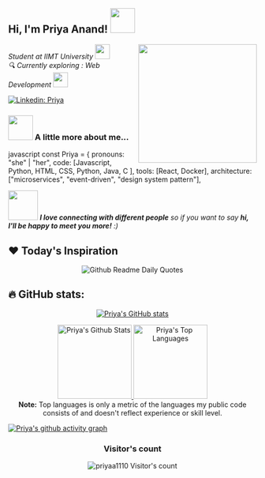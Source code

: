 <h2> Hi, I'm Priya Anand!  <img src="https://media.giphy.com/media/WUm2STzv0N5fl3ezyr/giphy.gif" width="50"></h2>
<img align='right' src="output-onlinegiftools.gif" width="240">
<p><em> Student at IIMT University </a><img src="https://media.giphy.com/media/fYSnHlufseco8Fh93Z/giphy.gif" width="30"></br> 🔍 Currently exploring : Web Development <img src="https://media.giphy.com/media/WUlplcMpOCEmTGBtBW/giphy.gif" width="30"> 
</em></p>

[![Linkedin: Priya](https://img.shields.io/badge/-Priya.-blue?style=flat-square&logo=Linkedin&logoColor=white&link=https://www.linkedin.com/in/thaianebraga/)](https://www.linkedin.com/in/life-undefined-2210b9257) &nbsp;&nbsp;

### <img src="https://media.giphy.com/media/VgCDAzcKvsR6OM0uWg/giphy.gif" width="50"> A little more about me...
javascript
const Priya = {
  pronouns: "she" | "her",
  code: [Javascript, Python, HTML, CSS, Python, Java, C ],
  tools: [React, Docker],
  architecture: ["microservices", "event-driven", "design system pattern"],
  
<img src="https://media.giphy.com/media/LnQjpWaON8nhr21vNW/giphy.gif" width="60"> <em><b>I love connecting with different people</b> so if you want to say <b>hi, I'll be happy to meet you more!</b> :)</em>

## ❤ Today's Inspiration
<p align="center">
  <img src="https://readme-daily-quotes.vercel.app/api?font=merienda" alt="Github Readme Daily Quotes">
</p>


##                        🔥 GitHub stats:

<p align="center">
<a href="https://github.com/priyaa1110">
    <img src="https://github-readme-stats.vercel.app/api?username=priyaa1110&show_icons=true&theme=react" alt="Priya's GitHub stats" />
  </a>
</p>

<p align="center">
  <a href="https://github.com/aditii2712">
    <img alt="Priya's Github Stats" src="https://github-readme-stats.vercel.app/api?username=itzy1110&show_icons=true&include_all_commits=true&count_private=true&theme=react&hide_border=true&bg_color=1F222E&title_color=F85D7F&rank_icon=github&icon_color=F8D866" height="150px"/>
  </a>

  <a href="https://github.com/priyaa1110">
    <img alt="Priya's Top Languages" src="https://github-readme-stats.vercel.app/api/top-langs/?username=priyaa1110&layout=compact&theme=react&hide_border=true&bg_color=1F222E&title_color=F85D7F&icon_color=F8D866&hide=HTML,Jupyter%20Notebook" height="150px"/>
  </a>
  <br/>
  <b>Note:</b> Top languages is only a metric of the languages my public code consists of and doesn't reflect experience or skill level.
</p>



[![Priya's github activity graph](https://github-readme-activity-graph.vercel.app/graph?username=itzy1110&bg_color=1F222E&color=F8D866&line=F85D7F&point=FFFFFF&area=true&hide_border=true)](https://github.com/priyaa1110/github-readme-activity-graph)
<h3 align="center">Visitor's count</h3>
<p align="center"><img src="https://profile-counter.glitch.me/{priyaa1110}/count.svg/" alt="priyaa1110 Visitor's count" /></p>
